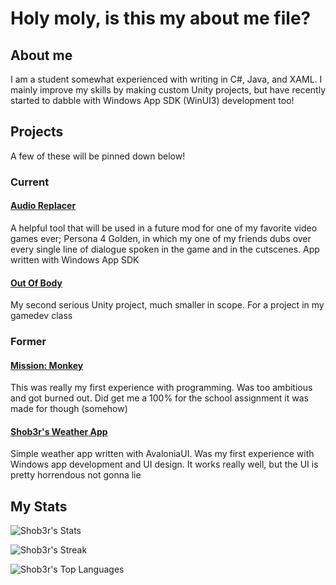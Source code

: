 # Holy moly, is this my about me file?

## About me
I am a student somewhat experienced with writing in C#, Java, and XAML. I mainly improve my skills by making custom Unity projects, but have recently started to dabble with Windows App SDK (WinUI3) development too!

## Projects
A few of these will be pinned down below!
### Current
#### [Audio Replacer](https://github.com/lemons-studios/audio-replacer-2)
A helpful tool that will be used in a future mod for one of my favorite video games ever; Persona 4 Golden, in which my one of my friends dubs over every single line of dialogue spoken in the game and in the cutscenes. App written with Windows App SDK
#### [Out Of Body](https://github.com/lemons-studios/out-of-body.git)
My second serious Unity project, much smaller in scope. For a project in my gamedev class 

### Former
#### [Mission: Monkey](https://github.com/lemons-studios/mission-monkey)
This was really my first experience with programming. Was too ambitious and got burned out. Did get me a 100% for the school assignment it was made for though (somehow)
#### [Shob3r's Weather App](https://github.com/Shob3r/Shob3rsWeatherApp)
Simple weather app written with AvaloniaUI. Was my first experience with Windows app development and UI design. It works really well, but the UI is pretty horrendous not gonna lie

## My Stats
![Shob3r's Stats](https://github-readme-stats.vercel.app/api?username=Shob3r&theme=tokyonight&show_icons=true&hide_border=false&count_private=true)

![Shob3r's Streak](https://github-readme-streak-stats.herokuapp.com/?user=Shob3r&theme=tokyonight&hide_border=false)

![Shob3r's Top Languages](https://github-readme-stats.vercel.app/api/top-langs/?username=Shob3r&theme=tokyonight&show_icons=true&hide_border=false&layout=compact)

